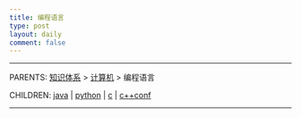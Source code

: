 ```yaml
---
title: 编程语言
type: post
layout: daily
comment: false
---
```


---

PARENTS: [知识体系](/gknows/wiki) > [计算机](/gknows/计算机) > 编程语言

CHILDREN: [java](/gknows/java) | [python](/gknows/python) | [c](/gknows/c) | [c++conf](/gknows/c++conf)

---

